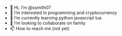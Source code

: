 - 👋 Hi, I’m @ssmith07
- 👀 I’m interested in programming and cryptocurrency
- 🌱 I’m currently learning python javascript lua
- 💞️ I’m looking to collaborate on family
- 📫 How to reach me (not yet)

<!---
ssmith07/ssmith07 is a ✨ special ✨ repository because its `README.md` (this file) appears on your GitHub profile.
You can click the Preview link to take a look at your changes.
--->

